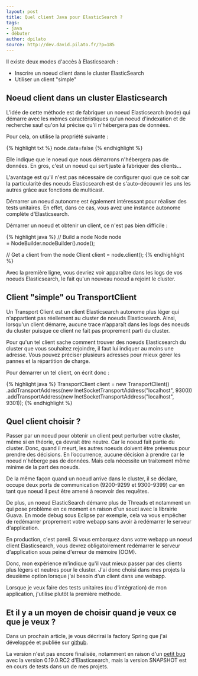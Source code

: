 ```yaml
---
layout: post
title: Quel client Java pour ElasticSearch ?
tags:
- java
- débuter
author: dpilato
source: http://dev.david.pilato.fr/?p=185
---
```

Il existe deux modes d'accès à Elasticsearch :
<ul>
	<li>Inscrire un noeud client dans le cluster ElasticSearch</li>
	<li>Utiliser un client "simple"</li>
</ul>
<h2>Noeud client dans un cluster Elasticsearch</h2>
L'idée de cette méthode est de fabriquer un noeud Elasticsearch (node) qui démarre avec les mêmes caractéristiques qu'un noeud d'indexation et de recherche sauf qu'on lui précise qu'il n'hébergera pas de données.

Pour cela, on utilise la propriété suivante :

{% highlight txt %}
node.data=false
{% endhighlight %}

Elle indique que le noeud que nous démarrons n'hébergera pas de données. En gros, c'est un noeud qui sert juste à fabriquer des clients...

L'avantage est qu'il n'est pas nécessaire de configurer quoi que ce soit car la particularité des noeuds Elasticsearch est de s'auto-découvrir les uns les autres grâce aux fonctions de multicast.

Démarrer un noeud autonome est également intéressant pour réaliser des tests unitaires. En effet, dans ce cas, vous avez une instance autonome complète d'Elasticsearch.

Démarrer un noeud et obtenir un client, ce n'est pas bien difficile :

{% highlight java %}
// Build a node
Node node = NodeBuilder.nodeBuilder().node();

// Get a client from the node
Client client = node.client();
{% endhighlight %}

Avec la première ligne, vous devriez voir apparaître dans les logs de vos noeuds Elasticsearch, le fait qu'un nouveau noeud a rejoint le cluster.
<h2>Client "simple" ou TransportClient</h2>
Un Transport Client est un client Elasticsearch autonome plus léger qui n'appartient pas réellement au cluster de noeuds Elasticsearch. Ainsi, lorsqu'un client démarre, aucune trace n’apparaît dans les logs des noeuds du cluster puisque ce client ne fait pas proprement parti du cluster.

Pour qu'un tel client sache comment trouver des noeuds Elasticsearch du cluster que vous souhaitez rejoindre, il faut lui indiquer au moins une adresse. Vous pouvez préciser plusieurs adresses pour mieux gérer les pannes et la répartition de charge.

Pour démarrer un tel client, on écrit donc :

{% highlight java %}
TransportClient client = new TransportClient()
	.addTransportAddress(new InetSocketTransportAddress("localhost", 9300))
	.addTransportAddress(new InetSocketTransportAddress("localhost", 9301));
{% endhighlight %}

<h2>Quel client choisir ?</h2>
Passer par un noeud pour obtenir un client peut perturber votre cluster, même si en théorie, ça devrait être neutre. Car le noeud fait partie du cluster. Donc, quand il meurt, les autres noeuds doivent être prévenus pour prendre des décisions. En l’occurrence, aucune décision à prendre car le noeud n'héberge pas de données. Mais cela nécessite un traitement même minime de la part des noeuds.

De la même façon quand un noeud arrive dans le cluster, il se déclare, occupe deux ports de communication (9200-9299 et 9300-9399) car en tant que noeud il peut être amené à recevoir des requêtes.

De plus, un noeud ElasticSearch démarre plus de Threads et notamment un qui pose problème en ce moment en raison d'un souci avec la librairie Guava. En mode debug sous Eclipse par exemple, cela va vous empêcher de redémarrer proprement votre webapp sans avoir à redémarrer le serveur d'application.

En production, c'est pareil. Si vous embarquez dans votre webapp un noeud client Elasticsearch, vous devrez obligatoirement redémarrer le serveur d'application sous peine d'erreur de mémoire (OOM).

Donc, mon expérience m'indique qu'il vaut mieux passer par des clients plus légers et neutres pour le cluster. J'ai donc choisi dans mes projets la deuxième option lorsque j'ai besoin d'un client dans une webapp.

Lorsque je veux faire des tests unitaires (ou d'intégration) de mon application, j'utilise plutôt la première méthode.
<h2>Et il y a un moyen de choisir quand je veux ce que je veux ?</h2>
Dans un prochain article, je vous décrirai la factory Spring que j'ai développée et publiée sur <a title="Projet Spring Elasticsearch sur Github" href="https://github.com/dadoonet/spring-elasticsearch">github</a>.

La version n'est pas encore finalisée, notamment en raison d'un <a title="Bug 1691" href="https://github.com/elasticsearch/elasticsearch/issues/1691">petit bug</a> avec la version 0.19.0.RC2 d'Elasticsearch, mais la version SNAPSHOT est en cours de tests dans un de mes projets.
